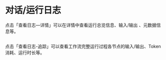 # 对话/运行日志

点击「查看日志—详情」可以在详情中查看运行总览信息、输入/输出 、元数据信息等。

<figure><img src="../../../.gitbook/assets/output (8).png" alt=""><figcaption></figcaption></figure>

点击「查看日志-追踪」可以查看工作流完整运行过程各节点的输入/输出、Token 消耗、运行时长等。

<figure><img src="../../../.gitbook/assets/output (1) (6).png" alt=""><figcaption></figcaption></figure>
